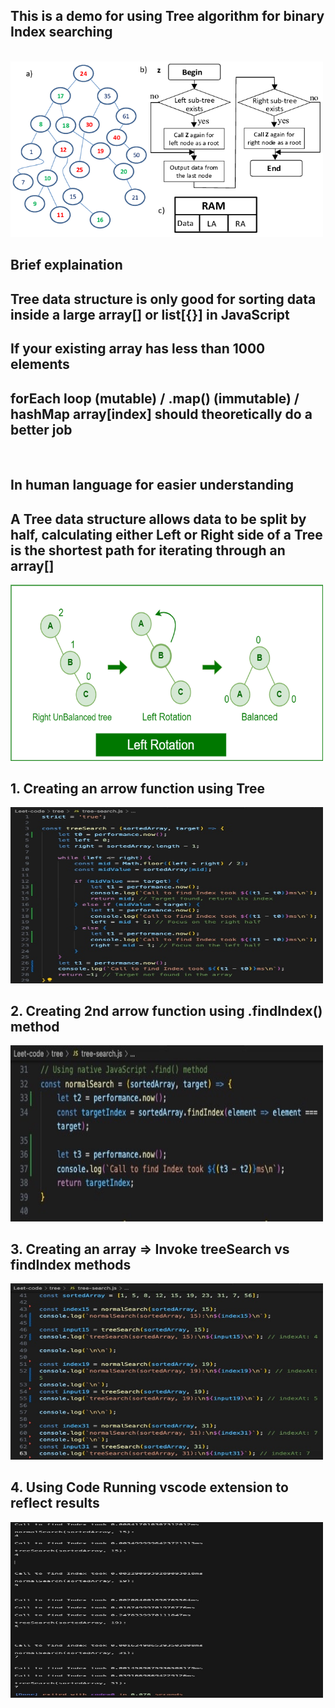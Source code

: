 <h2>This is a demo for using Tree algorithm for binary Index searching</h2>
<br>
<img style="align: center; aspect-ratio: 16/9; max-width: 500px;" src="./images/tree-data-structure.png">
<h2>Brief explaination</h2>
<h2>Tree data structure is only good for sorting data inside a large array[] or list[{}] in JavaScript</h2>
<h2>If your existing array has less than 1000 elements</h2>
<h2>forEach loop (mutable) / .map() (immutable) / hashMap array[index] should theoretically do a better job</h2> 
<br>
<h2>In human language for easier understanding</h2>
<h2>A Tree data structure allows data to be split by half, calculating either Left or Right side of a Tree is the shortest path for iterating through an array[]</h2>
<img style="align: center; aspect-ratio: 16/9; max-width: 500px;" src="./images/tree-left-right-balanced.png">
<br>
<h2>1. Creating an arrow function using Tree</h2>
<img style="align: center; aspect-ratio: 16/9; max-width: 500px;" src="./images/treeSearch.jpg">
<br>
<h2>2. Creating 2nd arrow function using .findIndex() method</h2>
<img style="align: center; aspect-ratio: 16/9; max-width: 500px;" src="./images/findIndex.jpg">
<br>
<h2>3. Creating an array => Invoke treeSearch vs findIndex methods</h2>
<img style="align: center; aspect-ratio: 16/9; max-width: 500px;" src="./images/consoleLog.jpg">
<br>
<h2>4. Using Code Running vscode extension to reflect results</h2>
<img style="align: center; aspect-ratio: 16/9; max-width: 500px;" src="./images/result.jpg">